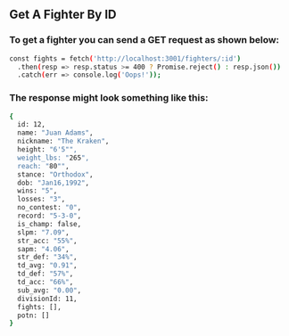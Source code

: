 ## Get A Fighter By ID

### To get a fighter you can send a GET request as shown below:

```sh
const fights = fetch('http://localhost:3001/fighters/:id')
  .then(resp => resp.status >= 400 ? Promise.reject() : resp.json())
  .catch(err => console.log('Oops!'));
```

### The response might look something like this:

```sh
{
  id: 12,
  name: "Juan Adams",
  nickname: "The Kraken",
  height: "6'5"",
  weight_lbs: "265",
  reach: "80"",
  stance: "Orthodox",
  dob: "Jan16,1992",
  wins: "5",
  losses: "3",
  no_contest: "0",
  record: "5-3-0",
  is_champ: false,
  slpm: "7.09",
  str_acc: "55%",
  sapm: "4.06",
  str_def: "34%",
  td_avg: "0.91",
  td_def: "57%",
  td_acc: "66%",
  sub_avg: "0.00",
  divisionId: 11,
  fights: [],
  potn: []
}
```